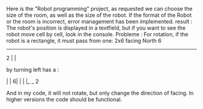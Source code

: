 Here is the "Robot programming" project, as requested we can choose the size of the room, as well as the size of the robot. If the format of the Robot or the room is incorrect, error management has been implemented.
result :
The robot's position is displayed in a textfield, but if you want to see the robot move cell by cell, look in the console.
Probleme :
For rotation, if the robot is a rectangle, it must pass from one:
2x6 facing North
      6
  _ _ _ _ _ _
2 |
  |

by turning left has a :

 |
 |
6|
 |
 |
 |_ _
   2

And in my code, it will not rotate, but only change the direction of facing. In higher versions the code should be functional.


